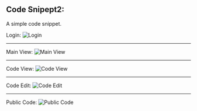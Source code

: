 ## Code Snipept2:
A simple code snippet.

Login:
![Login](docs/login.png "Login")

---

Main View:
![Main View](docs/main.png "Main View")

---

Code View:
![Code View](docs/code-view.png "Code View")

---

Code Edit:
![Code Edit](docs/code-edit.png "Code Edit")

---

Public Code:
![Public Code](docs/public-code.png "Public Code")
